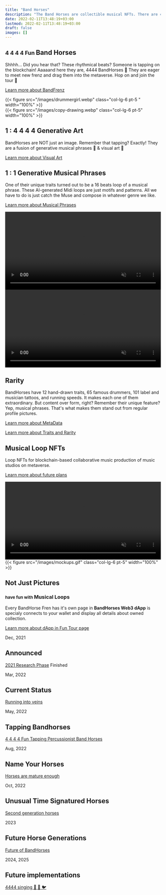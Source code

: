 ```yaml
---
title: "Band Horses"
description: "The Band Horses are collectible musical NFTs. There are 4444 of them tapping on the blockchain."
date: 2022-02-11T13:48:19+03:00
lastmod: 2022-02-11T13:48:19+03:00
draft: false
images: []
---
```

<div class="row my-5 py-5" >
<div class="col-lg-6">

## <small class="text-muted">4 4 4 4 Fun </small> Band Horses

Shhhh... Did you hear that? These rhythmical beats? Someone is tapping on the blockchain! Aaaaand here they are, 4444 BandHorses 🐴 They are eager to meet new frenz and drag them into the metaverse. Hop on and join the tour 🎫

[Learn more about BandFrenz <i class="bi bi-arrow-right-short"></i>](/tour-dates)

</div>
{{< figure src="/images/drummergirl.webp" class="col-lg-6 pt-5 " width="100%"  >}}
</div>

<div class="row my-5 py-5">
{{< figure src="/images/copy-drawing.webp" class="col-lg-6 pt-5" width="100%" >}}
<div class="col-lg-6  my-5 py-5">

## 1 : 4 4 4 4 Generative Art

BandHorses are NOT just an image. Remember that tapping? Exactly! They are a fusion of generative musical phrases 🎵 & visual art 🎨

[Learn more about Visual Art <i class="bi bi-arrow-right-short"></i>](/art/visual-art)
</div>
</div>

<div class="row my-5 py-5">
<div class="col-lg-6 ">

## 1 : 1 Generative Musical Phrases

One of their unique traits turned out to be a 16 beats loop of a musical phrase. These AI-generated Midi loops are just motifs and patterns. All we have to do is just catch the Muse and compose in whatever genre we like.

[Learn more about Musical Phrases <i class="bi bi-arrow-right-short"></i>](/art/musical-phrases)
</div>
<div class="col-lg-6" ><video autoplay muted loop src="/videos/ai-generated.mp4" width="100%" ></video></div>
</div>

<div class="row my-5 py-5" >
<div class="col-lg-6 pt-5" ><video autoplay muted loop src="/videos/layers-flipped.mp4" width="100%" ></video></div>
<div class="col-lg-6">

## Rarity

BandHorses have 12 hand-drawn traits, 65 famous drummers, 101 label and musician tattoos, and running speeds. It makes each one of them extraordinary. But content over form, right? Remember their unique feature? Yep, musical phrases. That's what makes them stand out from regular profile pictures.

[Learn more about MetaData <i class="bi bi-arrow-right-short"></i>](/art/meta-data)

[Learn more about Traits and Rarity <i class="bi bi-arrow-right-short"></i>](/utility/rarity)
</div>
</div>

<div class="row my-5 py-5">
<div class="col-lg-6 pt-5">

## Musical Loop NFTs

Loop NFTs for blockchain-based collaborative music production of music studios on metaverse.

[Learn more about future plans <i class="bi bi-arrow-right-short"></i>](/tour-dates)
</div>
<div class="col-lg-6"><video controls autoplay muted loop src="/videos/Musical-Loop-NFTs.mp4" width="100%"></video></div>
</div>

<div class="row my-5 py-5" >
{{< figure src="/images/mockups.gif" class="col-lg-6 pt-5" width="100%" >}}
<div class="col-lg-6">

## Not Just Pictures

### <small class="text-muted">have fun with </small> Musical Loops

Every BandHorse Fren has it's own page in **BandHorses Web3 dApp** <i class="bi bi-arrow-repeat"></i> is specialy connects to your wallet and display all details about owned collection.

[Learn more about dApp in Fun Tour page <i class="bi bi-arrow-right-short"></i>](/tour-dates)
</div>
</div>

<div class="timeline">

  <div class="cntnr right">
 <div class="date">Dec, 2021</div>
 <i class="bi bi-megaphone-fill"></i>
 <div class="cntnt">
   <h2>Announced</h2>
   <p><a href="/tour-dates/#2021">2021 Research Phase</a> Finished</p>
 </div>
  </div>
  
  <div class="cntnr left">
 <div class="date">Mar, 2022</div>
 <i class="bi bi-people-fill"></i>
 <div class="cntnt">
   <h2>Current Status</h2>
   <p>
  <a href="/tour-dates/#current-status">Running into veins</a>
   </p>
 </div>
  </div>
  
  <div class="cntnr right">
 <div class="date" >May, 2022</div>
 <i class="bi bi-hammer"></i>
 <div class="cntnt">
   <h2>Tapping Bandhorses</h2>
   <p>
  <a href="/tour-dates/#tapping-bandhorses">4 4 4 4 Fun Tapping Percussionist Band Horses</a>
   </p>
 </div>
  </div>
  
  <div class="cntnr left">
   <div class="date" >Aug, 2022</div>
   <i class="bi bi-fingerprint"></i>
   <div class="cntnt">
  <h2>Name Your Horses</h2>
  <p>
   <a href="/tour-dates/#name-your-horses">Horses are mature enough</a>
  </p>
   </div>
 </div>
  
  <div class="cntnr right">
 <div class="date" >Oct, 2022</div>
 <i class="bi bi-music-note-list"></i>

 <div class="cntnt">
   <h2>Unusual Time Signatured Horses</h2>
   <p>
  <a href="/tour-dates/#unusual-time-signatured-horses">Second generation horses</a>
   </p>
 </div>
  </div>
  
 <div class="cntnr left">
 <div class="date" >2023</div>
 <i class="bi bi-bar-chart-line-fill"></i>
 <div class="cntnt">
   <h2>Future Horse Generations</h2>
   <p>
 <a href="/tour-dates/#future-horse-generations"> Future of BandHorses</a>
   </p>
 </div>
  </div>
  
 <div class="cntnr right">
 <div class="date" >2024, 2025</div>
 <i class="bi bi-stars"></i>
 <div class="cntnt">
   <h2>Future implementations</h2>
   <p>
  <a href="/tour-dates/#2024--2025"> 4444 singing 🐳  🐬  🐦</a>
   </p>
 </div>
  </div>
  
 </div>

[1]: #musical-loop-nfts "Musical Loop NFTs"
[2]: /utility/rarity/ "Rarity"
